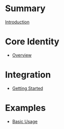 # Summary

[Introduction](./introduction.md)

# Core Identity
- [Overview](./core-identity/overview.md)

# Integration
- [Getting Started](./integration/getting-started.md)

# Examples
- [Basic Usage](./examples/basic-usage.md)
